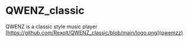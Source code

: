 # QWENZ_classic
QWENZ is a classic style music player
[https://github.com/Rexolt/QWENZ_classic/blob/main/logo.png](qwemzz)
